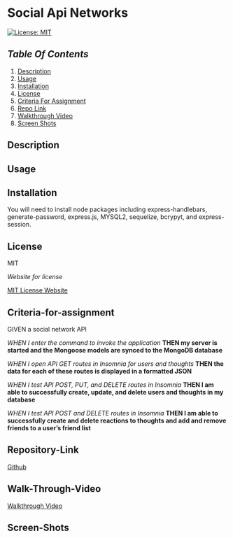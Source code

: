 # Social Api Networks


[![License: MIT](https://img.shields.io/badge/License-MIT-yellow.svg)](https://opensource.org/licenses/MIT)

## _Table Of Contents_

1. [Description](#description)
2. [Usage](#usage)
3. [Installation](#installation)
4. [License](#license)
5. [Criteria For Assignment](#criteria-for-assignment)
6. [Repo Link](#repository-link)
7. [Walkthrough Video](#walk-through-video)
8. [Screen Shots](#screen-shots)

## Description

## Usage

## Installation

You will need to install node packages including express-handlebars, generate-password, express.js, MYSQL2, sequelize, bcrypyt, and express-session.

## License

MIT

_Website for license_

[MIT License Website](https://mit-license.org/)

## Criteria-for-assignment

GIVEN a social network API

*WHEN I enter the command to invoke the application*
**THEN my server is started and the Mongoose models are synced to the MongoDB database**

*WHEN I open API GET routes in Insomnia for users and thoughts*
**THEN the data for each of these routes is displayed in a formatted JSON**

*WHEN I test API POST, PUT, and DELETE routes in Insomnia*
**THEN I am able to successfully create, update, and delete users and thoughts in my database**

*WHEN I test API POST and DELETE routes in Insomnia*
**THEN I am able to successfully create and delete reactions to thoughts and add and remove friends to a user’s friend list**



## Repository-Link

[Github](https://github.com/PintoDrop/socialapi)

## Walk-Through-Video

[Walkthrough Video]()

## Screen-Shots

![]()